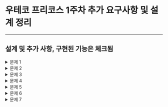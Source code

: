 # 우테코 프리코스 1주차 추가 요구사항 및 설계 정리

<hr>

## 설계 및 추가 사항, 구현된 기능은 체크됨

<details>
<summary>문제 1</summary>

[문제 1](./docs/PROBLEM1.md)

추가 사항<br/>

- 제한사항으로 pobi와 crong의 길이는 항상 2이므로 null check를 하지 않아도 된다.(선택)
- 1부터 400페이지의 책을 주웠으나, 입력 제한사항에 값의 범위가 기재되지 않아 입력된 값이 400이상인지 판단해야한다.
- 왼쪽, 오른쪽 페이지가 순서대로 들어 왔지만 왼쪽, 오른쪽 값이 연속된 수 인지 제한이 없어 판단해야한다.

설계<br/>

- [x] PageGame은 int getResult() 를 통해 결과 2, 1, 0, -1을 반환한다.
- [x] PageScore는 int getScore()를 통해 참가자 개인의 점수를 반환하고 예외의 경우 -1로 처리한다.
- [x] PageValidator는 boolean isValid(List\<Integer> user)를 통해 입력값이 유효한지 판단한다.

</details>


<details>

<summary>문제 2</summary>

[문제 2](./docs/PROBLEM2.md)

설계<br/>

- [x] TextDecoder는 String getCipher() 와 String getPlainText()로 원문과 해독된 평문을 반환한다.
- [x] TextDecoderV1 구현체는 문자열과 Stack 구조체를 사용하여 getPlainText()를 구현한다.

</details>


<details>

<summary>문제 3</summary>

[문제 3](./docs/PROBLEM3.md)

설계<br/>

- [x] ClapGame은 int getResult() 를 통해 결과를 반환하며 몇 번 박수를 쳤는지 나타낸다.
- [x] ClapGame의 구현체는 각자의 기준에 따라 박수를 치며, 이번 구현체는 3, 6, 9가 포함 된 만큼 박수를 치게 된다.

</details>


<details>

<summary>문제 4</summary>

[문제 4](./docs/PROBLEM4.md)

설계<br/>

- [x] 인터페이스 Frog는 String repeatAfter() 메소드를 통해 엄마 개구리의 말을 따라한다.
- [ ] Frog의 구현체 청개구리 TreeFrog는 생성 시 엄마 개구리의 말을 저장한다.
- [ ] TreeFrog는 요구사항의 문제4의 규칙에 따라 알파벳을 변환하여 출력한다.

</details>


<details>

<summary>문제 5</summary>

[문제 5](./docs/PROBLEM5.md)

설계<br/>

- [ ] 인터페이스 CurrencyExchanger는 List<Integer> exchange() 메소드를 통해 최소 화폐의 갯수의 리스트를 반환한다.
- [ ] CurrencyExchanger의 구현체 CurrencyExchangerV1은 생성 시 입력받은 액수를 저장.
- [ ] CurrencyExchangerV1은 문제 규칙에 따라 최소 최소 화폐의 갯수의 리스트를 exchange()로 반환한다.

</details>


<details>

<summary>문제 6</summary>

[문제 6](./docs/PROBLEM6.md)

설계<br/>


</details>


<details>

<summary>문제 7</summary>

[문제 7](./docs/PROBLEM7.md)

설계<br/>


</details>